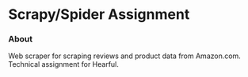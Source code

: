 # Scrapy/Spider Assignment

### About

Web scraper for scraping reviews and product data from Amazon.com. Technical assignment for Hearful.
